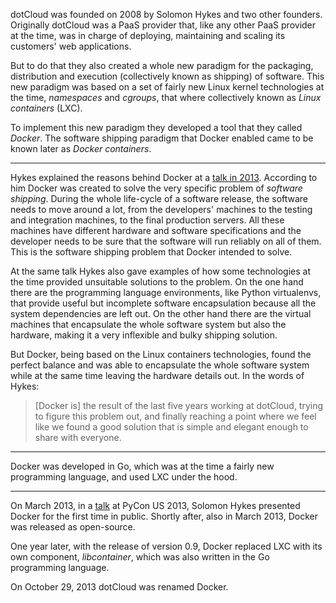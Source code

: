 dotCloud was founded on 2008 by Solomon Hykes and two other founders. Originally dotCloud was a PaaS provider that, like any other PaaS provider at the time, was in charge of deploying, maintaining and scaling its customers' web applications.

But to do that they also created a whole new paradigm for the packaging, distribution and execution (collectively known as shipping) of software. This new paradigm was based on a set of fairly new Linux kernel technologies at the time, _namespaces_ and _cgroups_, that where collectively known as _Linux containers_ (LXC).

To implement this new paradigm they developed a tool that they called _Docker_. The software shipping paradigm that Docker enabled came to be known later as _Docker containers_.

---

Hykes explained the reasons behind Docker at a [talk in 2013](https://www.youtube.com/watch?v=3N3n9FzebAA). According to him Docker was created to solve the very specific problem of _software shipping_. During the whole life-cycle of a software release, the software needs to move around a lot, from the developers' machines to the testing and integration machines, to the final production servers. All these machines have different hardware and software specifications and the developer needs to be sure that the software will run reliably on all of them. This is the software shipping problem that Docker intended to solve.

At the same talk Hykes also gave examples of how some technologies at the time provided unsuitable solutions to the problem. On the one hand there are the programming language environments, like Python virtualenvs, that provide useful but incomplete software encapsulation because all the system dependencies are left out. On the other hand there are the virtual machines that encapsulate the whole software system but also the hardware, making it a very inflexible and bulky shipping solution.

But Docker, being based on the Linux containers technologies, found the perfect balance and was able to encapsulate the whole software system while at the same time leaving the hardware details out. In the words of Hykes:

> \[Docker is] the result of the last five years working at dotCloud, trying to figure this problem out, and finally reaching a point where we feel like we found a good solution that is simple and elegant enough to share with everyone.

---

Docker was developed in Go, which was at the time a fairly new programming language, and used LXC under the hood.

---

On March 2013, in a [talk](https://www.youtube.com/watch?v=wW9CAH9nSLs) at  PyCon US 2013, Solomon Hykes presented Docker for the first time in public. Shortly after, also in March 2013, Docker was released as open-source.

One year later, with the release of version 0.9, Docker replaced LXC with its own component, _libcontainer_, which was also written in the Go programming language.

On October 29, 2013 dotCloud was renamed Docker.
